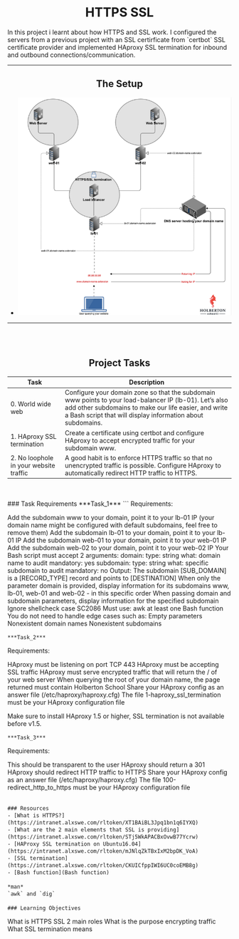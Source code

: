 <center><h1>HTTPS SSL</h1></center>
In this project i learnt about how HTTPS and SSL work. I configured the servers from a previous project with an SSL certirficate from `certbot` SSL certificate provider and implemented HAproxy SSL termination for inbound and outbound connections/communication.

---

<center><h2>The Setup</h2></center>

- ![Screenshot](Screenshot%20from%202023-07-06%2009-56-07.png)

---
<br>
</br>
<center><h2>Project Tasks</h2></center>

| Task | Description |
| ---- | ----------- |
| 0. World wide web | Configure your domain zone so that the subdomain www points to your load-balancer IP (lb-01). Let’s also add other subdomains to make our life easier, and write a Bash script that will display information about subdomains. |
| 1. HAproxy SSL termination | Create a certificate using certbot and configure HAproxy to accept encrypted traffic for your subdomain www. |
| 2. No loophole in your website traffic | A good habit is to enforce HTTPS traffic so that no unencrypted traffic is possible. Configure HAproxy to automatically redirect HTTP traffic to HTTPS. |
<br>
</br>
### Task Requirements
***Task_1***
```
Requirements:

Add the subdomain www to your domain, point it to your lb-01 IP (your domain name might be configured with default subdomains, feel free to remove them)
Add the subdomain lb-01 to your domain, point it to your lb-01 IP
Add the subdomain web-01 to your domain, point it to your web-01 IP
Add the subdomain web-02 to your domain, point it to your web-02 IP
Your Bash script must accept 2 arguments:
domain:
type: string
what: domain name to audit
mandatory: yes
subdomain:
type: string
what: specific subdomain to audit
mandatory: no
Output: The subdomain [SUB_DOMAIN] is a [RECORD_TYPE] record and points to [DESTINATION]
When only the parameter domain is provided, display information for its subdomains www, lb-01, web-01 and web-02 - in this specific order
When passing domain and subdomain parameters, display information for the specified subdomain
Ignore shellcheck case SC2086
Must use:
awk
at least one Bash function
You do not need to handle edge cases such as:
Empty parameters
Nonexistent domain names
Nonexistent subdomains
```
***Task_2***
```
Requirements:

HAproxy must be listening on port TCP 443
HAproxy must be accepting SSL traffic
HAproxy must serve encrypted traffic that will return the / of your web server
When querying the root of your domain name, the page returned must contain Holberton School
Share your HAproxy config as an answer file (/etc/haproxy/haproxy.cfg)
The file 1-haproxy_ssl_termination must be your HAproxy configuration file

Make sure to install HAproxy 1.5 or higher, SSL termination is not available before v1.5.
```
***Task_3***
```
Requirements:

This should be transparent to the user
HAproxy should return a 301
HAproxy should redirect HTTP traffic to HTTPS
Share your HAproxy config as an answer file (/etc/haproxy/haproxy.cfg)
The file 100-redirect_http_to_https must be your HAproxy configuration file
```

### Resources
- [What is HTTPS?](https://intranet.alxswe.com/rltoken/XT1BAiBL3Jpq1bn1q6IYXQ)
- [What are the 2 main elements that SSL is providing](https://intranet.alxswe.com/rltoken/STj5WkAPACBxOvwB77Ycrw)
- [HAProxy SSL termination on Ubuntu16.04](https://intranet.alxswe.com/rltoken/mJNlqZkTBxIxM2bpDK_VoA)
- [SSL termination](https://intranet.alxswe.com/rltoken/CKUICfppIWI6UC0coEMB8g)
- [Bash function](Bash function)

*man*
`awk` and `dig`

### Learning Objectives
```
What is HTTPS SSL 2 main roles
What is the purpose encrypting traffic
What SSL termination means
```
